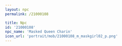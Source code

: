 ```yaml
---
layout: npc
permalink: /21000108

title: Npc
id: '21000108'
npc_name: 'Masked Queen Charin'
icon_url: 'portrait/mob/21000108_m_maskgirl02_p.png'
---
```

